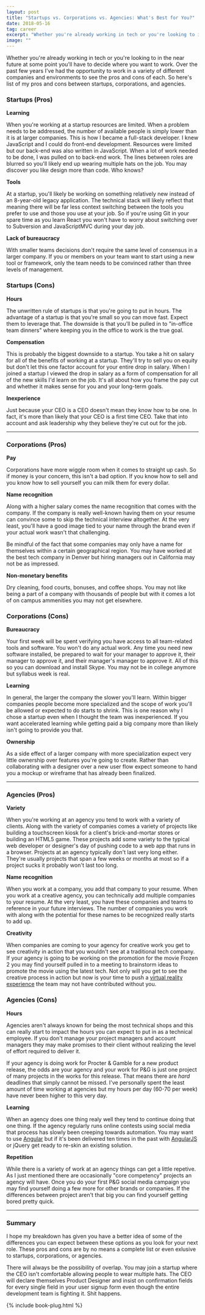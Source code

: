 ```yaml
---
layout: post
title: "Startups vs. Corporations vs. Agencies: What's Best for You?"
date: 2018-05-16
tag: career
excerpt: "Whether you're already working in tech or you're looking to in the near future at some point you'll have to decide where you want to work. Thankfully I've had the opportunity to work in a variety of different companies and environments to see the pros and cons of each. So here's list of my pros and cons between startups, corporations, and agencies."
image: ""
---
```


Whether you're already working in tech or you're looking to in the near future at some point you'll have to decide where you want to work. Over the past few years I've had the opportunity to work in a variety of different companies and environments to see the pros and cons of each. So here's list of my pros and cons between startups, corporations, and agencies.

### Startups (Pros)

**Learning**

When you're working at a startup resources are limited. When a problem needs to be addressed, the number of available people is simply lower than it is at larger companies. This is how I became a full-stack developer. I knew JavaScript and I could do front-end development. Resources were limited but our back-end was also written in JavaScript. When a lot of work needed to be done, I was pulled on to back-end work. The lines between roles are blurred so you'll likely end up wearing multiple hats on the job. You may discover you like design more than code. Who knows?

**Tools**

At a startup, you'll likely be working on something relatively new instead of an 8-year-old legacy application. The technical stack will likely reflect that meaning there will be far less context switching between the tools you prefer to use and those you use at your job. So if you're using Git in your spare time as you learn React you won't have to worry about switching over to Subversion and JavaScriptMVC during your day job.

**Lack of bureaucracy**

With smaller teams decisions don't require the same level of consensus in a larger company. If you or members on your team want to start using a new tool or framework, only the team needs to be convinced rather than three levels of management.

### Startups (Cons)

**Hours**

The unwritten rule of startups is that you're going to put in hours. The advantage of a startup is that you're small so you can move fast. Expect them to leverage that. The downside is that you'll be pulled in to "in-office team dinners" where keeping you in the office to work is the true goal.

**Compensation**

This is probably the biggest downside to a startup. You take a hit on salary for all of the benefits of working at a startup. They'll try to sell you on equity but don't let this one factor account for your entire drop in salary. When I joined a startup I viewed the drop in salary as a form of compensation for all of the new skills I'd learn on the job. It's all about how you frame the pay cut and whether it makes sense for you and your long-term goals.

**Inexperience**

Just because your CEO is a CEO doesn't mean they know how to be one. In fact, it's more than likely that your CEO is a first time CEO. Take that into account and ask leadership why they believe they're cut out for the job.

---

### Corporations (Pros)

**Pay**

Corporations have more wiggle room when it comes to straight up cash. So if money is your concern, this isn't a bad option. If you know how to sell and you know how to sell yourself you can milk them for every dollar.

**Name recognition**

Along with a higher salary comes the name recognition that comes with the company. If the company is really well-known having them on your resume can convince some to skip the technical interview altogether. At the very least, you'll have a good image tied to your name through the brand even if your actual work wasn't that challenging.

Be mindful of the fact that some companies may only have a name for themselves within a certain geographical region. You may have worked at the best tech company in Denver but hiring managers out in California may not be as impressed.

**Non-monetary benefits**

Dry cleaning, food courts, bonuses, and coffee shops. You may not like being a part of a company with thousands of people but with it comes a lot of on campus ammenities you may not get elsewhere.

### Corporations (Cons)

**Bureaucracy**

Your first week will be spent verifying you have access to all team-related tools and software. You won't do any actual work. Any time you need new software installed, be prepared to wait for your manager to approve it, their manager to approve it, and their manager's manager to approve it. All of this so you can download and install Skype. You may not be in college anymore but syllabus week is real.

**Learning**

In general, the larger the company the slower you'll learn. Within bigger companies people become more specialized and the scope of work you'll be allowed or expected to do starts to shrink. This is one reason why I chose a startup even when I thought the team was inexperienced. If you want accelerated learning while getting paid a big company more than likely isn't going to provide you that.

**Ownership**

As a side effect of a larger company with more specialization expect very little ownership over features you're going to create. Rather than collaborating with a designer over a new user flow expect someone to hand you a mockup or wireframe that has already been finalized.

---

### Agencies (Pros)

**Variety**

When you're working at an agency you tend to work with a variety of clients. Along with the variety of companies comes a variety of projects like building a touchscreen kiosk for a client's brick-and-mortar stores or building an HTML5 game. These projects add some variety to the typical web developer or designer's day of pushing code to a web app that runs in a browser. Projects at an agency typically don't last very long either. They're usually projects that span a few weeks or months at most so if a project sucks it probably won't last too long.

**Name recognition**

When you work at a company, you add that company to your resume. When you work at a creative agency, you can technically add multiple companies to your resume. At the very least, you have these companies and teams to reference in your future interviews. The number of companies you work with along with the potential for these names to be recognized really starts to add up.

**Creativity**

When companies are coming to your agency for creative work you get to see creativity in action that you wouldn't see at a traditional tech company. If your agency is going to be working on the promotion for the movie Frozen 2 you may find yourself pulled in to a meeting to brainstorm ideas to promote the movie using the latest tech. Not only will you get to see the creative process in action but now is your time to push a [virtual reality experience](https://aframe.io/) the team may not have contributed without you.

### Agencies (Cons)

**Hours**

Agencies aren't always known for being the most technical shops and this can really start to impact the hours you can expect to put in as a technical employee. If you don't manage your project managers and account managers they may make promises to their client without realizing the level of effort required to deliver it.

If your agency is doing work for Procter & Gamble for a new product release, the odds are your agency and your work for P&G is just one project of many projects in the works for this release. That means there are *hard* deadlines that simply cannot be missed. I've personally spent the least amount of time working at agencies but my hours per day (60-70 per week) have never been higher to this very day.

**Learning**

When an agency does one thing realy well they tend to continue doing that one thing. If the agency regularly runs online contests using social media that process has slowly been creeping towards automation. You may want to use [Angular](https://angular.io/) but if it's been delivered ten times in the past with [AngularJS](https://angularjs.org/) or jQuery get ready to re-skin an existing solution.

**Repetition**

While there is a variety of work at an agency things can get a little repetive. As I just mentioned there are occasionally "core competency" projects an agency will have. Once you do your first P&G social media campaign you may find yourself doing a few more for other brands or companies. If the differences between project aren't that big you can find yourself getting bored pretty quick.

---

### Summary

I hope my breakdown has given you have a better idea of some of the differences you can expect between these options as you look for your next role. These pros and cons are by no means a complete list or even exlusive to startups, corporations, or agencies.

There will always be the possibility of overlap. You may join a startup where the CEO isn't comfortable allowing people to wear multiple hats. The CEO will declare themselves Product Designer and insist on confirmation fields for every single field in your user signup form even though the entire development team is fighting it. Shit happens.

{% include book-plug.html %}
